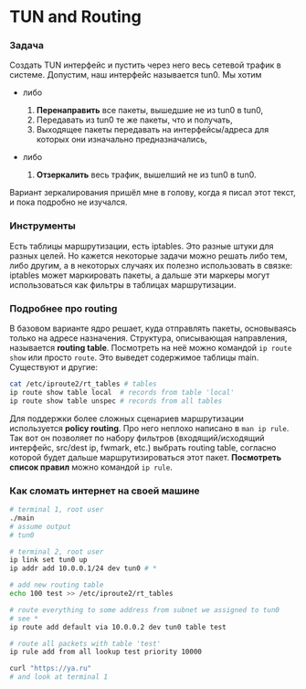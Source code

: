 TUN and Routing
===============

### Задача

Создать TUN интерфейс и пустить через него весь сетевой трафик в системе. Допустим, наш интерфейс называется tun0. Мы хотим

- либо
  1. **Перенаправить** все пакеты, вышедшие не из tun0 в tun0,
  2. Передавать из tun0 те же пакеты, что и получать,
  3. Выходящее пакеты передавать на интерфейсы/адреса для которых они изначально предназначались,

- либо
  1. **Отзеркалить** весь трафик, вышелший не из tun0 в tun0.

Вариант зеркалирования пришёл мне в голову, когда я писал этот текст, и пока подробно не изучался.

### Инструменты

Есть таблицы маршрутизации, есть iptables. Это разные штуки для разных целей. Но кажется некоторые задачи можно решать либо тем, либо другим, а в некоторых случаях их полезно использовать в связке: iptables может маркировать пакеты, а дальше эти маркеры могут использоваться как фильтры в таблицах маршрутизации.

### Подробнее про routing

В базовом варианте ядро решает, куда отправлять пакеты, основываясь только на адресе назначения. Структура, описывающая направления, называется **routing table**. Посмотреть на неё можно командой `ip route show` или просто `route`. Это выведет содержимое таблицы main. Существуют и другие:

```sh
cat /etc/iproute2/rt_tables # tables 
ip route show table local  # records from table 'local'
ip route show table unspec # records from all tables
```

Для поддержки более сложных сценариев маршрутизации используется **policy routing**. Про него неплохо написано в `man ip rule`. Так вот он позволяет по набору фильтров (входящий/исходящий интерфейс, src/dest ip, fwmark, etc.) выбрать routing table, согласно которой будет дальше маршрутизироваться этот пакет. **Посмотреть список правил** можно командой `ip rule`.

### Как сломать интернет на своей машине

```sh
# terminal 1, root user
./main
# assume output
# tun0

# terminal 2, root user
ip link set tun0 up
ip addr add 10.0.0.1/24 dev tun0 # *

# add new routing table
echo 100 test >> /etc/iproute2/rt_tables

# route everything to some address from subnet we assigned to tun0
# see *
ip route add default via 10.0.0.2 dev tun0 table test

# route all packets with table 'test'
ip rule add from all lookup test priority 10000

curl "https://ya.ru"
# and look at terminal 1
```